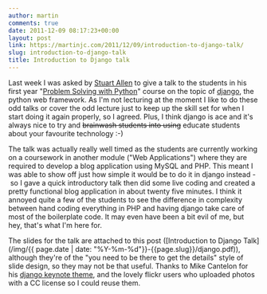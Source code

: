 ```yaml
---
author: martin
comments: true
date: 2011-12-09 08:17:23+00:00
layout: post
link: https://martinjc.com/2011/12/09/introduction-to-django-talk/
slug: introduction-to-django-talk
title: Introduction to Django talk
---
```


Last week I was asked by [Stuart Allen](http://www.cs.cf.ac.uk/contactsandpeople/staffpage.php?emailname=Stuart.M.Allen) to give a talk to the students in his first year "[Problem Solving with Python](http://www.cs.cf.ac.uk/currentstudents/bsccompsci/)" course on the topic of [django](http://djangoproject.com), the python web framework. As I'm not lecturing at the moment I like to do these odd talks or cover the odd lecture just to keep up the skill set for when I start doing it again properly, so I agreed. Plus, I think django is ace and it's always nice to try and <del>brainwash students into using</del> educate students about your favourite technology :-)

The talk was actually really well timed as the students are currently working on a coursework in another module ("Web Applications") where they are required to develop a blog application using MySQL and PHP. This meant I was able to show off just how simple it would be to do it in django instead - so I gave a quick introductory talk then did some live coding and created a pretty functional blog application in about twenty five minutes. I think it annoyed quite a few of the students to see the difference in complexity between hand coding everything in PHP and having django take care of most of the boilerplate code. It may even have been a bit evil of me, but hey, that's what I'm here for.

The slides for the talk are attached to this post ([Introduction to Django Talk](/img/{{ page.date | date: "%Y-%m-%d"}}-{{page.slug}}/django.pdf)), although they're of the "you need to be there to get the details" style of slide design, so they may not be that useful. Thanks to Mike Cantelon for his [django keynote theme](http://mikecantelon.com/node/12), and the lovely flickr users who uploaded photos with a CC license so I could reuse them.

